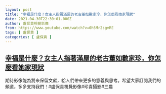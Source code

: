 ```yaml
---
layout: post
title: "幸福是什麼？女主人指著滿屋的老古董如數家珍，你怎麼看她家現狀"
date: 2021-04-30T22:30:01.000Z
author: 盧保貴視覺影像
from: https://www.youtube.com/watch?v=0h5Mr2sgvRE
tags: [ 盧保貴 ]
categories: [ 盧保貴 ]
---
```

<!--1619821801000-->
[幸福是什麼？女主人指著滿屋的老古董如數家珍，你怎麼看她家現狀](https://www.youtube.com/watch?v=0h5Mr2sgvRE)
------

<div>
期待影像能為將來保留文獻，給人們帶來更多的意義與思考。希望大家訂閱我們的頻道，多多支持我們！#盧保貴視覺影像#珍貴攝影#三農
</div>
